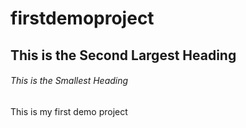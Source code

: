 # firstdemoproject

## This is the Second Largest Heading

###### This is the Smallest Heading

This is my first demo project
